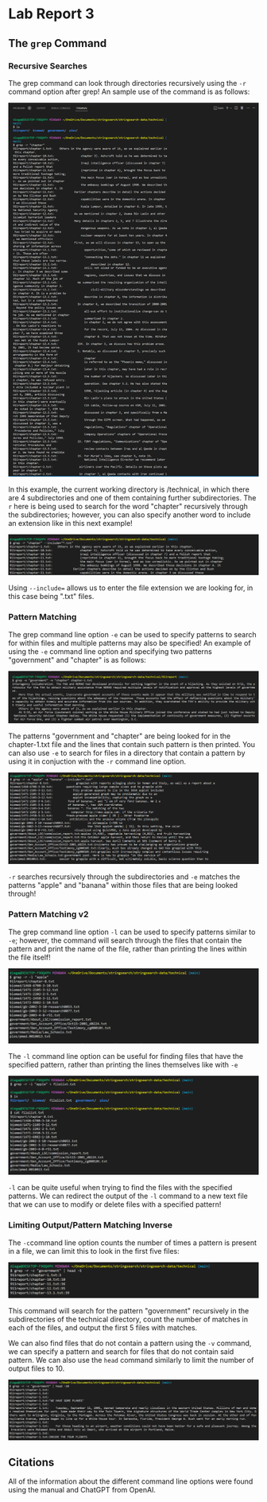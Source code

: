 Lab Report 3
============

## The `grep` Command

### Recursive Searches

The grep command can look through directories recursively using the `-r` command option after grep! An sample use of the command is as follows:

![Image](grep'-r'.png)

In this example, the current working directory is /technical, in which there are 4 subdirectories and one of them containing further subdirectories. The `r` here is being used to search for the word "chapter" recursively through the subdirectories; however, you can also specify another word to include an extension like in this next example!

![Image](grep'-r'include.png)

Using `--include=` allows us to enter the file extension we are looking for, in this case being ".txt" files. 



### Pattern Matching

The grep command line option `-e` can be used to specify patterns to search for within files and multiple patterns may also be specified! An example of using the `-e` command line option and specifying two patterns "government" and "chapter" is as follows:

![Image](grep-e1.PNG)

The patterns "government and "chapter" are being looked for in the chapter-1.txt file and the lines that contain such pattern is then printed. You can also use `-e` to search for files in a directory that contain a pattern by using it in conjuction with the `-r` command line option. 

![Image](grep-e2.png)

`-r` searches recursively through the subdirectories and `-e` matches the patterns "apple" and "banana" within those files that are being looked through!

### Pattern Matching v2

The grep command line option `-l` can be used to specify patterns similar to `-e`; however, the command will search through the files that contain the pattern and print the name of the file, rather than printing the lines within the file itself!

![Image](grep-l1.png)

The `-l` command line option can be useful for finding files that have the specified pattern, rather than printing the lines themselves like with `-e` 

![Image](grep-l2.png)

`-l` can be quite useful when trying to find the files with the specified patterns. We can redirect the output of the `-l` command to a new text file that we can use to modify or delete files with a specified pattern!

### Limiting Output/Pattern Matching Inverse

The `-c`command line option counts the number of times a pattern is present in a file, we can limit this to look in the first five files:    

![Image](grep-c1.png)

This command will search for the pattern "government" recursively in the subdirectories of the technical directory, count the number of matches in each of the files, and output the first 5 files with matches. 

We can also find files that do not contain a pattern using the `-v` command, we can specify a pattern and search for files that do not contain said pattern. We can also use the `head` command similarly to limit the number of output files to 10.

![Image](grep-v.png)

## Citations

All of the information about the different command line options were found using the manual and ChatGPT from OpenAI. 


